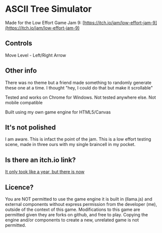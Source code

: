 # ASCII Tree Simulator  
Made for the Low Effort Game Jam 9: [https://itch.io/jam/low-effort-jam-9](https://itch.io/jam/low-effort-jam-9)  
  
## Controls  
Move Level - Left/Right Arrow
  
## Other info  
There was no theme but a friend made something to randomly generate these one at a time. I thought "hey, I could do that but make it scrollable"  
  
Tested and works on Chrome for Windows. Not tested anywhere else. Not mobile compatible  
  
Built using my own game engine for HTML5/Canvas  
  
## It's not polished  
I am aware. This is infact the point of the jam. This is a low effort testing scene, made in three ours with my single braincell in my pocket.  
  
## Is there an itch.io link?  
[It only took like a year, but there is now](https://hi-ashleyj.itch.io/legj9-ascii-tree-simulator) 
  
## Licence?  
You are NOT permitted to use the game engine it is built in (llama.js) and external components without express permission from the developer (me), outside of the context of this game. Modifications to this game are permitted given they are forks on github, and free to play. Copying the engine and/or components to create a new, unrelated game is not permitted.  
